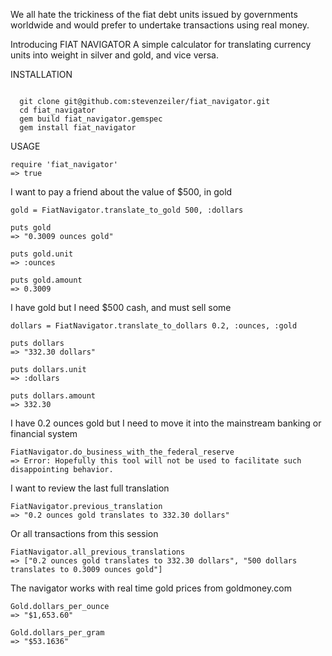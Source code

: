 We all hate the trickiness of the fiat debt units issued by governments worldwide
and would prefer to undertake transactions using real money. 

Introducing FIAT NAVIGATOR  A simple calculator for translating currency units into weight in silver and gold, and vice versa. 

INSTALLATION
<pre><code>
  git clone git@github.com:stevenzeiler/fiat_navigator.git
  cd fiat_navigator
  gem build fiat_navigator.gemspec
  gem install fiat_navigator
</code></pre>

USAGE

    require 'fiat_navigator'
    => true 

  I want to pay a friend about the value of $500, in gold 

    gold = FiatNavigator.translate_to_gold 500, :dollars 

    puts gold
    => "0.3009 ounces gold"

    puts gold.unit
    => :ounces

    puts gold.amount
    => 0.3009 

  I have gold but I need $500 cash, and must sell some

    dollars = FiatNavigator.translate_to_dollars 0.2, :ounces, :gold  
	
    puts dollars
    => "332.30 dollars" 

    puts dollars.unit
    => :dollars

    puts dollars.amount  
    => 332.30
		
  I have 0.2 ounces gold but I need to move it into the mainstream banking or financial system

    FiatNavigator.do_business_with_the_federal_reserve
    => Error: Hopefully this tool will not be used to facilitate such disappointing behavior. 
 
  I want to review the last full translation

    FiatNavigator.previous_translation
    => "0.2 ounces gold translates to 332.30 dollars"

  Or all transactions from this session
		
    FiatNavigator.all_previous_translations
    => ["0.2 ounces gold translates to 332.30 dollars", "500 dollars translates to 0.3009 ounces gold"]

  The navigator works with real time gold prices from goldmoney.com

    Gold.dollars_per_ounce
    => "$1,653.60" 

    Gold.dollars_per_gram
    => "$53.1636" 
